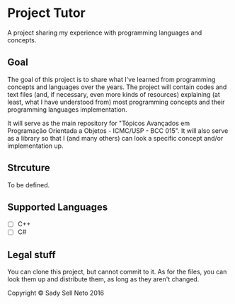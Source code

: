 # Project Tutor
A project sharing my experience with programming languages and concepts.

## Goal
The goal of this project is to share what I've learned from programming concepts and languages over the years. The project will contain codes and text files (and, if necessary, even more kinds of resources) explaining (at least, what I have understood from) most programming concepts and their programming languages implementation.

It will serve as the main repository for "Tópicos Avançados em Programação Orientada a Objetos - ICMC/USP - BCC 015". It will also serve as a library so that I (and many others) can look a specific concept and/or implementation up.

## Strcuture
To be defined.

## Supported Languages
- [ ] C++
- [ ] C#

## Legal stuff
You can clone this project, but cannot commit to it. As for the files, you can look them up and distribute them, as long as they aren't changed.

Copyright &copy; Sady Sell Neto 2016
